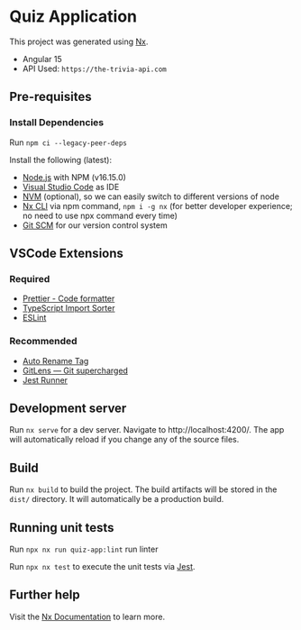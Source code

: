 # Quiz Application

This project was generated using [Nx](https://nx.dev).

- Angular 15
- API Used: `https://the-trivia-api.com`

## Pre-requisites

### Install Dependencies

Run `npm ci --legacy-peer-deps`

Install the following (latest):

- [Node.js](https://nodejs.org/en/download) with NPM (v16.15.0)
- [Visual Studio Code](https://code.visualstudio.com/download) as IDE
- [NVM](https://github.com/nvm-sh/nvm) (optional), so we can easily switch to different versions of node
- [Nx CLI](https://nx.dev/using-nx/nx-cli) via npm command, `npm i -g nx` (for better developer experience; no need to use npx command every time)
- [Git SCM](https://git-scm.com/downloads) for our version control system

## VSCode Extensions

### Required

- [Prettier - Code formatter](https://marketplace.visualstudio.com/items?itemName=esbenp.prettier-vscode)
- [TypeScript Import Sorter](https://marketplace.visualstudio.com/items?itemName=mike-co.import-sorter)
- [ESLint](https://marketplace.visualstudio.com/items?itemName=dbaeumer.vscode-eslint)

### Recommended

- [Auto Rename Tag](https://marketplace.visualstudio.com/items?itemName=formulahendry.auto-rename-tag)
- [GitLens — Git supercharged](https://marketplace.visualstudio.com/items?itemName=eamodio.gitlens)
- [Jest Runner](https://marketplace.visualstudio.com/items?itemName=firsttris.vscode-jest-runner)

## Development server

Run `nx serve` for a dev server. Navigate to http://localhost:4200/. The app will automatically reload if you change any of the source files.

## Build

Run `nx build` to build the project. The build artifacts will be stored in the `dist/` directory. It will automatically be a production build.

## Running unit tests

Run `npx nx run quiz-app:lint` run linter

Run `npx nx test` to execute the unit tests via [Jest](https://jestjs.io).

## Further help

Visit the [Nx Documentation](https://nx.dev/angular) to learn more.
